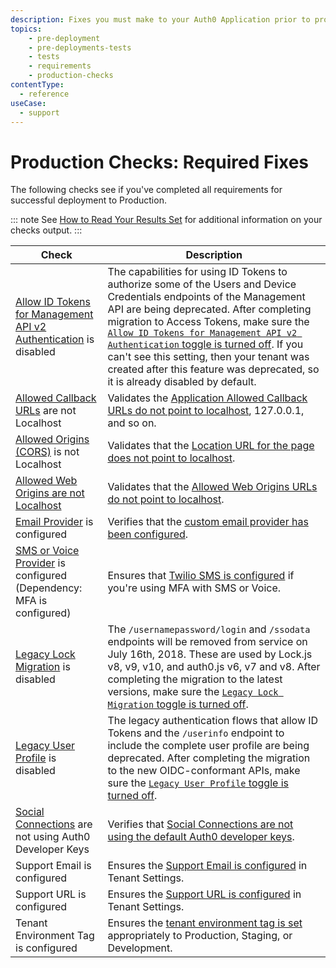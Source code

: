 ```yaml
---
description: Fixes you must make to your Auth0 Application prior to production deployment
topics:
    - pre-deployment
    - pre-deployments-tests
    - tests
    - requirements
    - production-checks
contentType:
  - reference
useCase:
  - support
---
```


# Production Checks: Required Fixes

The following checks see if you've completed all requirements for successful deployment to Production.

::: note
See [How to Read Your Results Set](/pre-deployment/how-to-run-test#how-to-read-your-results-set) for additional information on your checks output.
:::

| Check | Description |
| ---- | ----------- |
| [Allow ID Tokens for Management API v2 Authentication](/migrations/guides/calling-api-with-idtokens) is disabled | The capabilities for using ID Tokens to authorize some of the Users and Device Credentials endpoints of the Management API are being deprecated. After completing migration to Access Tokens, make sure the [`Allow ID Tokens for Management API v2 Authentication` toggle is turned off](${manage_url}/#/tenant/advanced). If you can't see this setting, then your tenant was created after this feature was deprecated, so it is already disabled by default. |
| [Allowed Callback URLs](/protocols/oauth2/redirect-users) are not Localhost | Validates the [Application Allowed Callback URLs do not point to localhost](${manage_url}/#/applications), 127.0.0.1, and so on. |
| [Allowed Origins (CORS)](/cross-origin-authentication) is not Localhost | Validates that the [Location URL for the page does not point to localhost](${manage_url}/#/applications). |
| [Allowed Web Origins are not Localhost](/dashboard/reference/settings-application) | Validates that the [Allowed Web Origins URLs do not point to localhost](${manage_url}/#/applications). |
| [Email Provider](/email/providers) is configured | Verifies that the [custom email provider has been configured](${manage_url}/#/emails/provider). |
| [SMS or Voice Provider](/mfa/guides/configure-phone) is configured (Dependency: MFA is configured) | Ensures that [Twilio SMS is configured](${manage_url}/#/mfa) if you're using MFA with SMS or Voice. |
| [Legacy Lock Migration](/libraries/lock/v11/migration-guide#disabling-legacy-lock-api) is disabled | The `/usernamepassword/login` and `/ssodata` endpoints will be removed from service on July 16th, 2018. These are used by Lock.js v8, v9, v10, and auth0.js v6, v7 and v8. After completing the migration to the latest versions, make sure the [`Legacy Lock Migration` toggle is turned off](${manage_url}/#/account/advanced). |
| [Legacy User Profile](/guides/migration-legacy-flows#user-profiles) is disabled | The legacy authentication flows that allow ID Tokens and the `/userinfo` endpoint to include the complete user profile are being deprecated. After completing the migration to the new OIDC-conformant APIs, make sure the [`Legacy User Profile` toggle is turned off](${manage_url}/#/account/advanced). |
| [Social Connections](/connections/social/devkeys) are not using Auth0 Developer Keys | Verifies that [Social Connections are not using the default Auth0 developer keys](${manage_url}/#/connections/social). |
| Support Email is configured | Ensures the [Support Email is configured](${manage_url}/#/account) in Tenant Settings. |
| Support URL is configured | Ensures the [Support URL is configured](${manage_url}/#/account) in Tenant Settings. |
| Tenant Environment Tag is configured | Ensures the [tenant environment tag is set](${env.DOMAIN_URL_SUPPORT}/tenants/public) appropriately to Production, Staging, or Development. |
